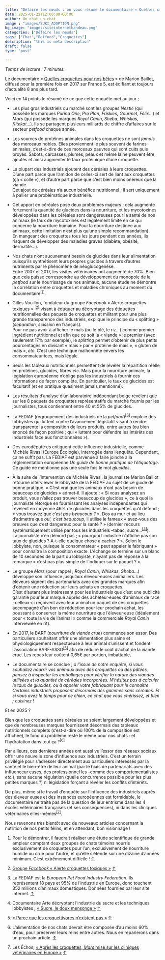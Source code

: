 ```yaml
---
title: "Défaire les nœuds : on vous résume le documentaire « Quelles croquettes pour nos bêtes ? »."
date: 2025-01-22T12:00:00+00:00
author: Un chat un chat
image : "images/SUKI_ADOPTION.png"
bg_image: "images/siteinternetbandeau.png"
categories: ["Défaire les nœuds"]
tags: ["Chat","Petfood","Croquettes"]
description: "this is meta description"
draft: false
type: "post"

---
```

_Temps de lecture : 7 minutes._

Le documentaire « [Quelles croquettes pour nos bêtes](https://www.youtube.com/watch?v=ZJAdhwGte-o) » de Marion Baillot, diffusé pour la première fois en 2017 sur France 5, est édifiant et toujours d’actualité 8 ans plus tard.

Voici en 14 points le résumé de ce que cette enquête met au jour ;

- Les plus gros industriels du marché sont les groupes _Nestlé_ (qui possède les marques _Purina One_, _Pro Plan_, _Friskies_, _Gourmet_, _Félix_…) et _Mars_ (qui possède les marques _Royal Canin_, _Sheba_, _Whiskas_, _Kitekat_…). Ils se partagent plusieurs milliards de chiffre d’affaires sur le secteur _petfood_ chaque année.
- Les sources de protéines animales dans les croquettes ne sont _jamais_ des morceaux nobles. Elles proviennent le plus souvent de farines animales, c’est-à-dire de ces morceaux pauvres qui sont cuits puis broyés. Sabots, carcasses, plumes, peaux et même laine peuvent être ajoutés et ainsi augmenter le taux protéinique d’une croquette.  

- La plupart des industriels ajoutent des céréales à leurs croquettes. D’une part parce que l’amidon de celles-ci sert de liant aux croquettes (ça « colle »), et d’autre part parce que c’est bien moins onéreux que la viande.  
    Cet ajout de céréales n’a aucun bénéfice nutritionnel ; il sert uniquement à pallier une problématique industrielle.  

- Cet apport en céréales pose deux problèmes majeurs ; cela augmente fortement la quantité de glucides dans la nourriture, et les mycotoxines développées dans les céréales sont dangereuses pour la santé de nos animaux (le taux de mycotoxines est légalement limité en ce qui concerne la nourriture humaine. Pour la nourriture destinée aux animaux, cette limitation n’est plus qu’une simple recommandation).  
    En mangeant des croquettes tous les jours pendant des années, ils risquent de développer des maladies graves (diabète, obésité, dermatite…).  

- Nos chats n’ont aucunement besoin de glucides dans leur alimentation puisqu’ils synthétisent leurs propres glucides à travers d’autres nutriments par le phénomène de néoglucogenèse.  
    Entre 2007 et 2017, les visites vétérinaires ont augmenté de 70%. Bien que cela puisse correspondre au développement du monopole de la _petfood_ sur le nourrissage de nos animaux, aucune étude ne démontre la corrélation entre croquettes et maladies chroniques au moment du documentaire<sup>[\[1\]](#footnote-1)</sup>.  

- Gilles Vouillon, fondateur du groupe _Facebook_ « Alerte croquettes toxiques » <sup>[\[2\]](#footnote-2)</sup> visant à éduquer au décryptage des étiquettes nutritionnelles des paquets de croquettes et militant pour une plus grande transparence des industriels, explique le principe du « splitting » (_séparation_, _scission_ en français).  
    Pour ne pas avoir à afficher le maïs (ou le blé, le riz…) comme premier ingrédient nutritionnel et afin que ce soit la « viande » le premier (avec seulement 17% par exemple), le _splitting_ permet d’obtenir de plus petits pourcentages en divisant « maïs » par « protéine de maïs », « gluten de maïs », _etc_. C’est une technique malhonnête envers les consommateur·ices, mais légale.  

- Seuls les tableaux nutritionnels permettent de révéler la répartition réelle en protéines, glucides, fibres _etc_. Mais pour la nourriture animale, la législation européenne n’oblige pas les industriels à fournir ces informations de façon complète. En particulier, le taux de glucides est facultatif (et en pratique quasiment jamais mentionné).  

- Les résultats d’analyse d’un laboratoire indépendant belge révèlent que sur les 8 paquets de croquettes représentatifs du marché fournis par les journalistes, tous contiennent entre 40 et 55% de glucides.  

- La FEDIAF (regroupement des industriels de la _petfood_)<sup>[\[3\]](#footnote-3)</sup> emploie des lobbyistes qui luttent contre l’avancement législatif visant à rendre transparente la composition de leurs produits, entre autres (ou bien énoncé de façon positive ; qui « luttent pour défendre les intérêts des industriels face aux fonctionnaires »).  

- Des eurodéputé·es critiquent cette influence industrielle, comme Michèle Rivasi (Europe Écologie), interrogée dans l’enquête. Cependant, ça ne suffit pas. La FEDIAF est parvenue à faire joindre à la réglementation européenne _Un guide de bonne pratique de l’étiquetage_. Ce guide ne mentionne pas une seule fois le mot _glucides_.
- À la suite de l’intervention de Michèle Rivasi, la journaliste Marion Baillot retourne interviewer le lobbyiste de la FEDIAF au sujet de ce guide de bonne pratique. « C’est vrai que les animaux n’ont pas besoin de beaucoup de glucides » admet-il. Il ajoute ; « Si vous analysez un produit, vous n’allez pas trouver beaucoup de glucides », ce à quoi la journaliste rétorque en fournissant les analyses indépendantes qui révèlent en moyenne 46% de glucides dans les croquettes qu’il défend ; « vous trouvez que _c’est pas beaucoup_ ? ». Dos au mur et au lieu d’admettre que _oui, c’est beaucoup_, il utilise le fameux « avez-vous des preuves que c’est dangereux pour la santé ? » (dernier recours systématiquement utilisé par tous les industriels –tabac, sucre…<sup>[\[4\]](#footnote-4)</sup>).  
    La journaliste n’en démord pas ; « pourquoi l’industrie n’affiche pas son taux de glucides ? A-t-elle quelque chose à cacher ? ». Selon le lobbyiste, non, puisque le consommateur « peut appeler le fabriquant » pour connaître la composition exacte. L’échange se termine sur un blanc de 10 secondes de la part du lobbyiste, n’ayant pas de réponse à la remarque « c’est pas plus simple de l’indiquer sur le paquet ? ».  

- Le groupe _Mars_ (pour rappel ; _Royal Canin_, _Whiskas_, _Sheba_…) développe son influence jusqu’aux éleveur·euses animaliers. Les éleveurs signent des partenariats avec ces grandes marques afin d’obtenir une réduction sur leurs achats en croquettes.  
    C’est d’autant plus intéressant pour les industriels que c’est une publicité garantie pour leur marque auprès des acheteur·euses d’animaux de race ; celleux-ci reçoivent avec leur animal un paquet de ces croquettes accompagné d’un bon de réduction pour leur prochain achat, les poussant à conserver la même nourriture que l’éleveur·euse (idéalement pour « toute la vie de l’animal » comme la commerciale _Royal Canin_ interviewée en rit).  

- En 2017, le BARF (_nourriture de viande crue_) commence son essor. Des particuliers souhaitant offrir une alimentation plus saine et physiologiquement respectueuse à leur animal s’unissent et fondent l’association BARF-ASSO<sup>[\[5\]](#footnote-5)</sup> afin de réduire le coût d’achat de la viande crue. Les repas leur coûtent 0,65€ par portion, imbattable.  

- Le documentaire se conclue ; _à l’issue de notre enquête, si vous souhaitez nourrir vos animaux avec des croquettes ou des pâtées, pensez à inspecter les emballages pour vérifier la nature des viandes utilisées et la quantité de céréales incorporées. N’hésitez pas à calculer le taux de glucides, ou à appeler votre fabriquant pour le connaître. Certains industriels proposent désormais des gammes sans céréales. Et si vous avez le temps pour ce chien, ce chat que vous chérissez, et bien ; cuisinez !_

Et en 2025 ?

Bien que les croquettes sans céréales se soient largement développées et que de nombreuses marques fournissent désormais des tableaux nutritionnels complets (c’est-à-dire où 100% de la composition est affichée), le fond du problème reste le même pour nos chats : et l’hydratation dans tout ça ?<sup>[\[6\]](#footnote-6)</sup>

Par ailleurs, ces dernières années ont aussi vu l’essor des réseaux sociaux offrir une nouvelle zone d’influence aux industriels. C’est un terrain privilégié pour s’adresser directement aux particuliers intéressés par la santé et le bien-être de leur animal (par le biais de partenariats avec des influenceur·euses, des professionnel·les –comme des comportementalistes _etc._), sans aucune régulation (quelle concurrence possible pour les plus petites marques ?) ni législation forçant à révéler les conflits d’intérêts.

De plus, même si le travail d’enquête sur l’influence des industriels auprès des éleveur·euses et des instances européennes est formidable, le documentaire ne traite pas de la question de leur entrisme dans les 4 écoles vétérinaires françaises (et ses conséquences), ni dans les cliniques vétérinaires elles-mêmes<sup>[\[7\]](#footnote-7)</sup>.

Nous revenons très bientôt avec de nouveaux articles concernant la nutrition de nos petits félins, et en attendant, bon visionnage !

1. Pour le démontrer, il faudrait réaliser une étude scientifique de grande ampleur comptant deux groupes de chats témoins nourris exclusivement de croquettes pour l’un, exclusivement de nourriture humide ou crue pour l’autre, et qu’elle s’étende sur une dizaine d’années minimum. C’est extrêmement difficile ! [↑](#footnote-ref-1)

2. [Groupe _Facebook_ « Alerte croquettes toxiques »](https://www.facebook.com/groups/alertescroquettes/?locale=fr_FR) [↑](#footnote-ref-2)

3. La FEDIAF est la _European Pet Food Industry Federation_. Ils représentent 18 pays et 95% de l’industrie en Europe, donc touchent 352 millions d’animaux domestiques. Données fournies par leur site internet. [↑](#footnote-ref-3)

4. Documentaire Arte décryptant l’industrie du sucre et les techniques lobbyistes ; [« Sucre, le doux mensonge »](https://www.youtube.com/watch?v=WuWAlXkGbCg) [↑](#footnote-ref-4)

5. [« Parce que les croquettivores n’existent pas »](https://barf-asso.fr/) [↑](#footnote-ref-5)

6. L’alimentation de nos chats devrait être composée d’au moins 60% d’eau, pour préserver leurs reins entre autres. Nous en reparlerons dans un prochain article. [↑](#footnote-ref-6)

7. Les Échos, [« Après les croquettes, _Mars_ mise sur les cliniques vétérinaires en Europe »](https://www.lesechos.fr/industrie-services/conso-distribution/apres-les-croquettes-mars-mise-sur-les-cliniques-veterinaires-en-europe-1217821) [↑](#footnote-ref-7)